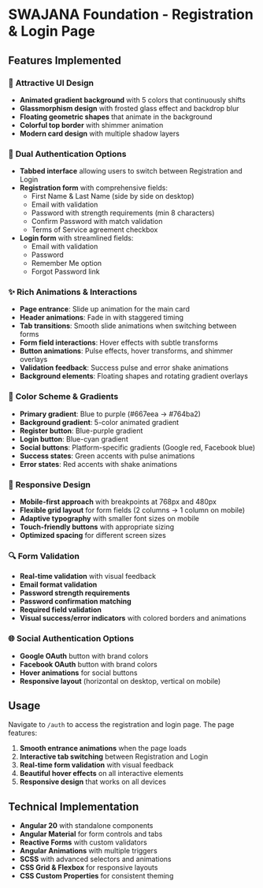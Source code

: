 # SWAJANA Foundation - Registration & Login Page

## Features Implemented

### 🎨 **Attractive UI Design**
- **Animated gradient background** with 5 colors that continuously shifts
- **Glassmorphism design** with frosted glass effect and backdrop blur
- **Floating geometric shapes** that animate in the background
- **Colorful top border** with shimmer animation
- **Modern card design** with multiple shadow layers

### 🔐 **Dual Authentication Options**
- **Tabbed interface** allowing users to switch between Registration and Login
- **Registration form** with comprehensive fields:
  - First Name & Last Name (side by side on desktop)
  - Email with validation
  - Password with strength requirements (min 8 characters)
  - Confirm Password with match validation
  - Terms of Service agreement checkbox
- **Login form** with streamlined fields:
  - Email with validation
  - Password
  - Remember Me option
  - Forgot Password link

### ✨ **Rich Animations & Interactions**
- **Page entrance**: Slide up animation for the main card
- **Header animations**: Fade in with staggered timing
- **Tab transitions**: Smooth slide animations when switching between forms
- **Form field interactions**: Hover effects with subtle transforms
- **Button animations**: Pulse effects, hover transforms, and shimmer overlays
- **Validation feedback**: Success pulse and error shake animations
- **Background elements**: Floating shapes and rotating gradient overlays

### 🎨 **Color Scheme & Gradients**
- **Primary gradient**: Blue to purple (#667eea → #764ba2)
- **Background gradient**: 5-color animated gradient
- **Register button**: Blue-purple gradient
- **Login button**: Blue-cyan gradient
- **Social buttons**: Platform-specific gradients (Google red, Facebook blue)
- **Success states**: Green accents with pulse animations
- **Error states**: Red accents with shake animations

### 📱 **Responsive Design**
- **Mobile-first approach** with breakpoints at 768px and 480px
- **Flexible grid layout** for form fields (2 columns → 1 column on mobile)
- **Adaptive typography** with smaller font sizes on mobile
- **Touch-friendly buttons** with appropriate sizing
- **Optimized spacing** for different screen sizes

### 🔍 **Form Validation**
- **Real-time validation** with visual feedback
- **Email format validation**
- **Password strength requirements**
- **Password confirmation matching**
- **Required field validation**
- **Visual success/error indicators** with colored borders and animations

### 🌐 **Social Authentication Options**
- **Google OAuth** button with brand colors
- **Facebook OAuth** button with brand colors
- **Hover animations** for social buttons
- **Responsive layout** (horizontal on desktop, vertical on mobile)

## Usage

Navigate to `/auth` to access the registration and login page. The page features:

1. **Smooth entrance animations** when the page loads
2. **Interactive tab switching** between Registration and Login
3. **Real-time form validation** with visual feedback
4. **Beautiful hover effects** on all interactive elements
5. **Responsive design** that works on all devices

## Technical Implementation

- **Angular 20** with standalone components
- **Angular Material** for form controls and tabs
- **Reactive Forms** with custom validators
- **Angular Animations** with multiple triggers
- **SCSS** with advanced selectors and animations
- **CSS Grid & Flexbox** for responsive layouts
- **CSS Custom Properties** for consistent theming